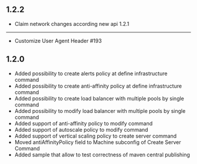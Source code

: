 1.2.2
------------
* Claim network changes according new api
1.2.1
------------
* Customize User Agent Header #193

1.2.0
------------

* Added possibility to create alerts policy at define infrastructure command
* Added possibility to create anti-affinity policy at define infrastructure command
* Added possibility to create load balancer with multiple pools by single command
* Added possibility to modify load balancer with multiple pools by single command
* Added support of anti-affinity policy to modify command
* Added support of autoscale policy to modify command
* Added support of vertical scaling policy to create server command
* Moved antiAffinityPolicy field to Machine subconfig of Create Server Command
* Added sample that allow to test correctness of maven central publishing